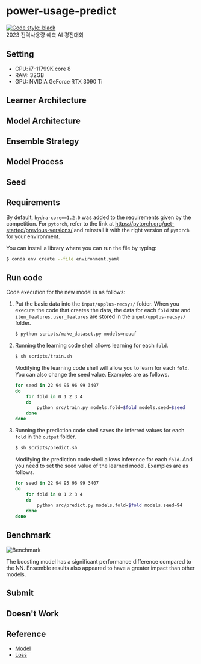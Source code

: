 # power-usage-predict
[![Code style: black](https://img.shields.io/badge/code%20style-black-000000.svg)](https://github.com/psf/black)  
2023 전력사용량 예측 AI 경진대회

## Setting
- CPU: i7-11799K core 8
- RAM: 32GB
- GPU: NVIDIA GeForce RTX 3090 Ti

## Learner Architecture


## Model Architecture


## Ensemble Strategy

## Model Process

## Seed


## Requirements

By default, `hydra-core==1.2.0` was added to the requirements given by the competition.
For `pytorch`, refer to the link at https://pytorch.org/get-started/previous-versions/ and reinstall it with the right version of `pytorch` for your environment.

You can install a library where you can run the file by typing:

```sh
$ conda env create --file environment.yaml
```

## Run code

Code execution for the new model is as follows:

1. Put the basic data into the `input/upplus-recsys/` folder. When you execute the code that creates the data, the data for each `fold` star and `item_features`, `user_features` are stored in the `input/upplus-recsys/` folder.

   ```sh
   $ python scripts/make_dataset.py models=neucf
   ```

2. Running the learning code shell allows learning for each `fold`.

   ```sh
   $ sh scripts/train.sh
   ```

   Modifying the learning code shell will allow you to learn for each `fold`. You can also change the seed value. Examples are as follows.

   ```sh
   for seed in 22 94 95 96 99 3407
   do
       for fold in 0 1 2 3 4
       do
           python src/train.py models.fold=$fold models.seed=$seed
       done
   done
   ```

3. Running the prediction code shell saves the inferred values for each `fold` in the `output` folder.

   ```sh
   $ sh scripts/predict.sh
   ```

   Modifying the prediction code shell allows inference for each `fold`. And you need to set the seed value of the learned model. Examples are as follows.

   ```sh
   for seed in 22 94 95 96 99 3407
   do
       for fold in 0 1 2 3 4
       do
           python src/predict.py models.fold=$fold models.seed=94
       done
   done
   ```

## Benchmark

![Benchmark](https://user-images.githubusercontent.com/46340424/205429491-521460b6-1f0f-44f8-82c9-264f3f521be0.PNG)

The boosting model has a significant performance difference compared to the NN. Ensemble results also appeared to have a greater impact than other models.

## Submit

## Doesn't Work


## Reference

- [Model](https://www.sciencedirect.com/science/article/pii/S0169207021001874)
- [Loss](https://www.sciencedirect.com/science/article/pii/S0169207021001679)